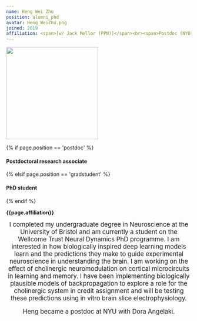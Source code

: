 ```yaml
---
name: Heng Wei Zhu
position: alumni_phd
avatar: Heng_WeiZhu.png
joined: 2019
affiliation: <span>[w/ Jack Mellor (PPN)]</span><br><span>Postdoc (NYU, US)</span>
---
```


<img width="250" src="{{site.baseurl}}/images/people/{{page.avatar}}" data-action="zoom">

 {% if page.position == 'postdoc' %}
<h4>Postdoctoral research associate</h4>
 {% elsif page.position == 'gradstudent' %}
<h4>PhD student</h4>
 {% endif %}

<b>{{page.affiliation}}</b>

<header class="masthead text-justify" style="font-size:120%">
I completed my undergraduate degree in Neuroscience at the University of Bristol and am currently a student on the Wellcome Trust Neural Dynamics PhD programme. I am interested in how biologically inspired deep learning models learn and the predictions they make to guide experimental neuroscience in understanding the brain. I am working on the effect of cholinergic neuromodulation on cortical microcircuits in learning and memory. I have been implementing biologically plausible models of backpropagation to explore a role for the cholinergic system in credit assignment and will be testing these predictions using in vitro brain slice electrophysiology.

<p>Heng became a postdoc at NYU with Dora Angelaki.</p>

</header>
<br><br>


